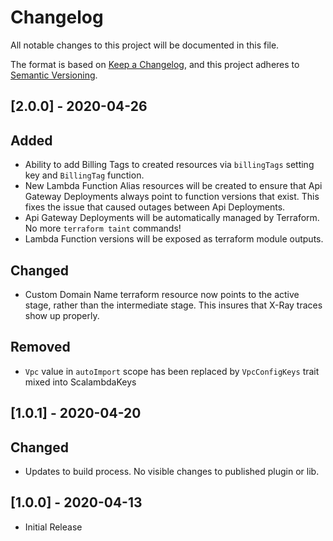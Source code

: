 # Changelog
All notable changes to this project will be documented in this file.

The format is based on [Keep a Changelog](https://keepachangelog.com/en/1.0.0/),
and this project adheres to [Semantic Versioning](https://semver.org/spec/v2.0.0.html).

## [2.0.0] - 2020-04-26
## Added
- Ability to add Billing Tags to created resources via `billingTags` setting key and `BillingTag` function.
- New Lambda Function Alias resources will be created to ensure that Api Gateway Deployments always point to function versions that exist. This fixes the issue that caused outages between Api Deployments.
- Api Gateway Deployments will be automatically managed by Terraform. No more `terraform taint` commands!
- Lambda Function versions will be exposed as terraform module outputs.  

## Changed
- Custom Domain Name terraform resource now points to the active stage, rather than the intermediate stage. This insures that X-Ray traces show up properly. 

## Removed
- `Vpc` value in `autoImport` scope has been replaced by `VpcConfigKeys` trait mixed into ScalambdaKeys  

## [1.0.1] - 2020-04-20
## Changed
- Updates to build process. No visible changes to published plugin or lib. 

## [1.0.0] - 2020-04-13 
- Initial Release
 
